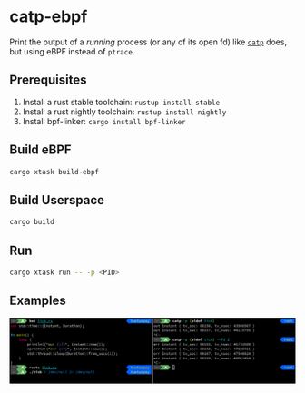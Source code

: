 # catp-ebpf

Print the output of a _running_ process (or any of its open fd) like
[`catp`](https://github.com/rapiz1/catp) does, but using eBPF instead of `ptrace`.

## Prerequisites

1. Install a rust stable toolchain: `rustup install stable`
1. Install a rust nightly toolchain: `rustup install nightly`
1. Install bpf-linker: `cargo install bpf-linker`

## Build eBPF

```bash
cargo xtask build-ebpf
```

## Build Userspace

```bash
cargo build
```

## Run

```bash
cargo xtask run -- -p <PID>
```

## Examples

![screenshot](screenshot.png)
